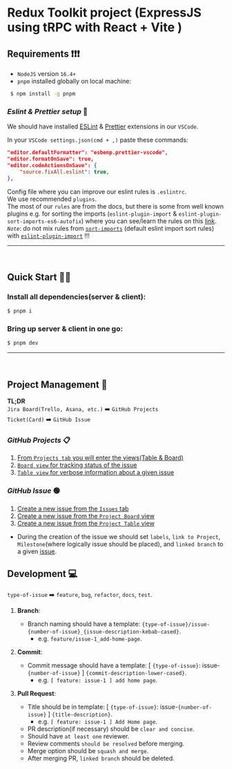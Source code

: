 # Redux Toolkit project (ExpressJS using tRPC with React + Vite )

## Requirements ❗❗❗

- `NodeJS` version `16.4+`
- `pnpm` installed globally on local machine:

```bash
 $ npm install -g pnpm
```

### _Eslint & Prettier setup_ 👀

We should have installed [ESLint](https://marketplace.visualstudio.com/items?itemName=dbaeumer.vscode-eslint) & [Prettier](https://marketplace.visualstudio.com/items?itemName=esbenp.prettier-vscode) extensions in our `VSCode`.

In your `VSCode settings.json(cmd + ,)` paste these commands:

```json
"editor.defaultFormatter": "esbenp.prettier-vscode",
"editor.formatOnSave": true,
"editor.codeActionsOnSave": {
    "source.fixAll.eslint": true,
},
```

Config file where you can improve our eslint rules is `.eslintrc`.\
We use recommended `plugins`.\
The most of our `rules` are from the docs, but there is some from well known plugins e.g. for sorting the imports (`eslint-plugin-import` & `eslint-plugin-sort-imports-es6-autofix`) where you can see/learn the rules on this [link](https://github.com/import-js/eslint-plugin-import/blob/main/docs/rules/order.md).\
_`Note`_: do not mix rules from [`sort-imports`](https://eslint.org/docs/latest/rules/sort-imports#membersyntaxsortorder) (default eslint import sort rules) with [`eslint-plugin-import`](https://github.com/import-js/eslint-plugin-import/blob/main/docs/rules/order.md) !!!

---

<br/>

## Quick Start 🏃‍♂️

### Install all dependencies(server & client):

```bash
$ pnpm i
```

### Bring up server & client in one go:

```bash
$ pnpm dev
```

---

<br/>

## **Project Management** 📝

**TL;DR**\
`Jira Board(Trello, Asana, etc.)` ➡️ `GitHub Projects`\
`Ticket(Card)` ➡️ `GitHub Issue`

### _GitHub Projects_ 📋

1. [From `Projects tab` you will enter the views(Table & Board)](https://user-images.githubusercontent.com/16420201/230123848-2abc5eef-27fc-4e02-948c-80c0c5927ee7.png)
2. [`Board view` for tracking status of the issue](https://user-images.githubusercontent.com/16420201/230124171-8a7235f5-72e3-40e8-bd44-dccb3965d917.png)
3. [`Table view` for verbose information about a given issue](https://user-images.githubusercontent.com/16420201/230124739-c3a863b5-975e-4d97-8fb9-28fdbe91f635.png)

### _GitHub Issue_ 🟢

1.  [Create a new issue from the `Issues` tab](https://user-images.githubusercontent.com/16420201/229608438-97067ad7-a728-4496-822a-aea987c4dc73.png)
2.  [Create a new issue from the `Project Board` view](https://user-images.githubusercontent.com/16420201/229608963-f95bebc0-e702-44c0-ac80-bf787e917b6a.png)
3.  [Create a new issue from the `Project Table` view](https://user-images.githubusercontent.com/16420201/229609106-ba8051f8-eebf-4ad9-973c-af5418a0ebb2.png)

- During the creation of the issue we should set `labels`, `link to Project`, `Milestone`(where logically issue should be placed), and `linked branch` to a given [issue](https://user-images.githubusercontent.com/16420201/229610036-69392269-4332-4d37-83e9-c577b876287f.png).

## **Development** 💻

`type-of-issue` ➡️ `feature`, `bug`, `refactor`, `docs`, `test`.

1. **Branch**:

   - Branch naming should have a template: `{type-of-issue}/issue-{number-of-issue}_{issue-description-kebab-cased}`.
     - e.g. `feature/issue-1_add-home-page`.

2. **Commit**:

   - Commit message should have a template: [ `{type-of-issue}`: issue-`{number-of-issue}` ] `{commit-description-lower-cased}`.
     - e.g. `[ feature: issue-1 ] add home page`.

3. **Pull Request**:
   - Title should be in template: [ `{type-of-issue}`: issue-`{number-of-issue}` ] `{title-description}`.
     - e.g. `[ feature: issue-1 ] Add Home page`.
   - PR description(if necessary) should be `clear and concise`.
   - Should have `at least one` reviewer.
   - Review comments `should be resolved` before merging.
   - Merge option should be `squash and merge`.
   - After merging PR, `linked branch` should be deleted.
